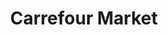 ---
title: "Carrefour Market"
url: /libreville/carrefour-market-avenue-jaques-libizangomo-joumas/
shop: supermarché
---